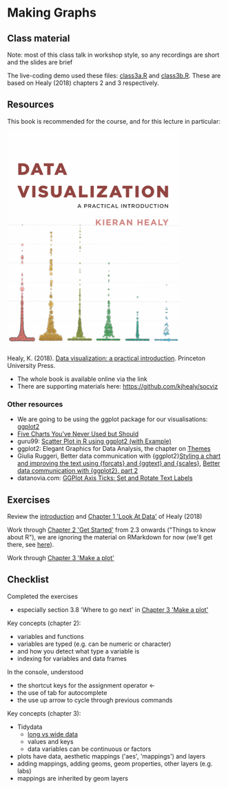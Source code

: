 # Making Graphs

## Class material

Note: most of this class talk in workshop style, so any recordings are short and the slides are brief

The live-coding demo used these files: [class3a.R](static/class3a.R) and [class3b.R](static/class3b.R). These are based on Healy (2018) chapters 2 and 3 respectively.
  
## Resources

This book is recommended for the course, and for this lecture in particular:

<img src="images/dv-cover-pupress.jpeg" style="width: 400px; float: center;">

Healy, K. (2018). [Data visualization: a practical introduction](https://socviz.co/). Princeton University Press. 

* The whole book is available online via the link  
* There are supporting materials here: https://github.com/kjhealy/socviz  
 
 
### Other resources 

* We are going to be using the ggplot package for our visualisations: [ggplot2](https://ggplot2.tidyverse.org/)
* [Five Charts You’ve Never Used but Should](https://policyviz.com/2021/02/08/five-charts-youve-never-used-but-should/)
* guru99: [Scatter Plot in R using ggplot2 (with Example)](https://www.guru99.com/r-scatter-plot-ggplot2.html)
* ggplot2: Elegant Graphics for Data Analysis, the chapter on [Themes](https://ggplot2-book.org/polishing.html)
* Giulia Ruggeri, Better data communication with {ggplot2}[Styling a chart and improving the text using {forcats} and {ggtext} and {scales}](https://giulia-ruggeri.medium.com/better-data-communication-with-ggplot2-92fbcfea2c6e), [Better data communication with {ggplot2}, part 2](https://giulia-ruggeri.medium.com/better-data-communication-with-ggplot2-part-2-615a5180ccb)
* datanovia.com: [GGPlot Axis Ticks: Set and Rotate Text Labels](https://www.datanovia.com/en/blog/ggplot-axis-ticks-set-and-rotate-text-labels/)

## Exercises

Review the [introduction](https://socviz.co) and [Chapter 1 'Look At Data'](https://socviz.co/lookatdata.html) of Healy (2018)

Work through [Chapter 2 'Get Started'](https://socviz.co/gettingstarted.html) from 2.3 onwards ("Things to know about R"), we are ignoring the material on RMarkdown for now (we'll get there, see [here](https://tomstafford.github.io/psy6422/rmarkdown.html)).

Work through [Chapter 3 'Make a plot'](https://socviz.co/makeplot.html)

## Checklist

Completed the exercises  

 * especially section 3.8 'Where to go next' in [Chapter 3 'Make a plot'](https://socviz.co/makeplot.html)

Key concepts (chapter 2):  

* variables and functions
* variables are typed (e.g. can be numeric or character)
 * and how you detect what type a variable is
* indexing for variables and data frames

In the console, understood  

  * the shortcut keys for the assignment operator <- 
  * the use of tab for autocomplete
  * the use up arrow to cycle through previous commands

Key concepts (chapter 3):  

* Tidydata
  * [long vs wide data](https://en.wikipedia.org/wiki/Wide_and_narrow_data)
  * values and keys
  * data variables can be continuous or factors 
* plots have data, aesthetic mappings ('aes', 'mappings') and layers
* adding mappings, adding geoms, geom properties, other layers (e.g. labs)
* mappings are inherited by geom layers
